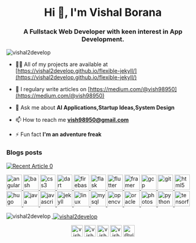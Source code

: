 <h1 align="center">Hi 👋, I'm Vishal Borana</h1>
<h3 align="center">A Fullstack Web Developer with keen interest in App Development.</h3>

<p align="left"> <img src="https://komarev.com/ghpvc/?username=vishal2develop" alt="vishal2develop" /> </p>



- 👨‍💻 All of my projects are available at [https://vishal2develop.github.io/flexible-jekyll/](https://vishal2develop.github.io/flexible-jekyll/)

- 📝 I regulary write articles on [https://medium.com/@vish98950](https://medium.com/@vish98950)

- 💬 Ask me about **AI Applications,Startup Ideas,System Design**

- 📫 How to reach me **vish98950@gmail.com**

- ⚡ Fun fact **I'm an adventure freak**

### Blogs posts
<a target="_blank" href="https://github-readme-medium-recent-article.vercel.app/medium/@vish98950/0"><img src="https://github-readme-medium-recent-article.vercel.app/medium/@vish98950/0" alt="Recent Article 0"> 

<p align="left"><img src="https://devicons.github.io/devicon/devicon.git/icons/angularjs/angularjs-original.svg" alt="angularjs" width="40" height="40"/> <img src="https://www.vectorlogo.zone/logos/gnu_bash/gnu_bash-icon.svg" alt="bash" width="40" height="40"/> <img src="https://devicons.github.io/devicon/devicon.git/icons/css3/css3-original-wordmark.svg" alt="css3" width="40" height="40"/> <img src="https://www.vectorlogo.zone/logos/dartlang/dartlang-icon.svg" alt="dart" width="40" height="40"/> <img src="https://www.vectorlogo.zone/logos/firebase/firebase-icon.svg" alt="firebase" width="40" height="40"/> <img src="https://www.vectorlogo.zone/logos/pocoo_flask/pocoo_flask-icon.svg" alt="flask" width="40" height="40"/> <img src="https://www.vectorlogo.zone/logos/flutterio/flutterio-icon.svg" alt="flutter" width="40" height="40"/> <img src="https://www.vectorlogo.zone/logos/framer/framer-icon.svg" alt="framer" width="40" height="40"/> <img src="https://www.vectorlogo.zone/logos/google_cloud/google_cloud-icon.svg" alt="gcp" width="40" height="40"/> <img src="https://www.vectorlogo.zone/logos/git-scm/git-scm-icon.svg" alt="git" width="40" height="40"/> <img src="https://devicons.github.io/devicon/devicon.git/icons/html5/html5-original-wordmark.svg" alt="html5" width="40" height="40"/> <img src="https://api.iconify.design/logos-hugo.svg" alt="hugo" width="40" height="40"/> <img src="https://devicons.github.io/devicon/devicon.git/icons/java/java-original-wordmark.svg" alt="java" width="40" height="40"/> <img src="https://devicons.github.io/devicon/devicon.git/icons/javascript/javascript-original.svg" alt="javascript" width="40" height="40"/> <img src="https://www.vectorlogo.zone/logos/jekyllrb/jekyllrb-icon.svg" alt="jekyll" width="40" height="40"/> <img src="https://devicons.github.io/devicon/devicon.git/icons/linux/linux-original.svg" alt="linux" width="40" height="40"/> <img src="https://devicons.github.io/devicon/devicon.git/icons/mysql/mysql-original-wordmark.svg" alt="mysql" width="40" height="40"/> <img src="https://www.vectorlogo.zone/logos/opencv/opencv-icon.svg" alt="opencv" width="40" height="40"/> <img src="https://devicons.github.io/devicon/devicon.git/icons/oracle/oracle-original.svg" alt="oracle" width="40" height="40"/> <img src="https://devicons.github.io/devicon/devicon.git/icons/photoshop/photoshop-plain.svg" alt="photoshop" width="40" height="40"/> <img src="https://devicons.github.io/devicon/devicon.git/icons/python/python-original.svg" alt="python" width="40" height="40"/> <img src="https://www.vectorlogo.zone/logos/tensorflow/tensorflow-icon.svg" alt="tensorflow" width="40" height="40"/></p><p><img align="left" src="https://github-readme-stats.vercel.app/api/top-langs/?username=vishal2develop&layout=compact&hide=html" alt="vishal2develop" /></p>

<p>&nbsp;<img align="center" src="https://github-readme-stats.vercel.app/api?username=vishal2develop&show_icons=true" alt="vishal2develop" /></p>

<p align="center">
<a href="https://dev.to/vishal2develop" target="blank"><img align="center" src="https://cdn.jsdelivr.net/npm/simple-icons@3.0.1/icons/dev-dot-to.svg" alt="vishal2develop" height="30" width="30" /></a>
<a href="https://linkedin.com/in/vishal borana" target="blank"><img align="center" src="https://cdn.jsdelivr.net/npm/simple-icons@3.0.1/icons/linkedin.svg" alt="vishal borana" height="30" width="30" /></a>
<a href="https://kaggle.com/vishal borana" target="blank"><img align="center" src="https://cdn.jsdelivr.net/npm/simple-icons@3.0.1/icons/kaggle.svg" alt="vishal borana" height="30" width="30" /></a>
<a href="https://dribbble.com/vishal borana" target="blank"><img align="center" src="https://cdn.jsdelivr.net/npm/simple-icons@3.0.1/icons/dribbble.svg" alt="vishal borana" height="30" width="30" /></a>
<a href="https://medium.com/@vish98950" target="blank"><img align="center" src="https://cdn.jsdelivr.net/npm/simple-icons@3.0.1/icons/medium.svg" alt="@vish98950" height="30" width="30" /></a>
</p>
